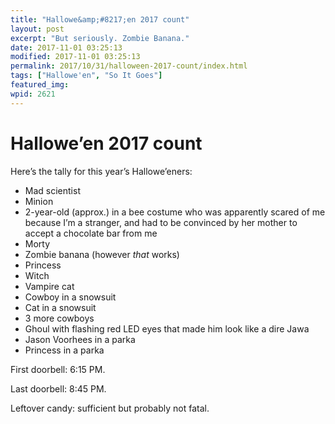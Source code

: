 ```yaml
---
title: "Hallowe&amp;#8217;en 2017 count"
layout: post
excerpt: "But seriously. Zombie Banana."
date: 2017-11-01 03:25:13
modified: 2017-11-01 03:25:13
permalink: 2017/10/31/halloween-2017-count/index.html
tags: ["Hallowe'en", "So It Goes"]
featured_img: 
wpid: 2621
---
```


# Hallowe&#8217;en 2017 count

Here’s the tally for this year’s Hallowe’eners:

- Mad scientist
- Minion
- 2-year-old (approx.) in a bee costume who was apparently scared of me because I’m a stranger, and had to be convinced by her mother to accept a chocolate bar from me
- Morty
- Zombie banana (however *that* works)
- Princess
- Witch
- Vampire cat
- Cowboy in a snowsuit
- Cat in a snowsuit
- 3 more cowboys
- Ghoul with flashing red LED eyes that made him look like a dire Jawa
- Jason Voorhees in a parka
- Princess in a parka

First doorbell: 6:15 PM.

Last doorbell: 8:45 PM.

Leftover candy: sufficient but probably not fatal.